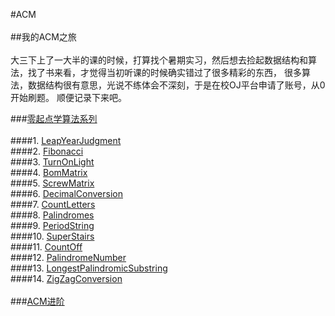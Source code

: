 #ACM<br><br>
##我的ACM之旅<br><br>
大三下上了一大半的课的时候，打算找个暑期实习，然后想去捡起数据结构和算法，找了书来看，才觉得当初听课的时候确实错过了很多精彩的东西，
很多算法，数据结构很有意思，光说不练体会不深刻，于是在校OJ平台申请了账号，从0开始刷题。
顺便记录下来吧。

###[零起点学算法系列](https://github.com/xlm7/ACM/tree/master/begin)<br><br>
####1. [LeapYearJudgment](https://github.com/xlm7/ACM/tree/master/begin/LeapYearJudgment)<br>
####2. [Fibonacci](https://github.com/xlm7/ACM/tree/master/begin/Fibonacci)<br>
####3. [TurnOnLight](https://github.com/xlm7/ACM/tree/master/begin/TurnOnLight)<br>
####4. [BomMatrix](https://github.com/xlm7/ACM/tree/master/begin/BomMatrix)<br>
####5. [ScrewMatrix](https://github.com/xlm7/ACM/tree/master/begin/ScrewMatrix)<br>
####6. [DecimalConversion](https://github.com/xlm7/ACM/tree/master/begin/DecimalConversion)<br>
####7. [CountLetters](https://github.com/xlm7/ACM/tree/master/begin/CountLetters)<br>
####8. [Palindromes](https://github.com/xlm7/ACM/tree/master/begin/Palindromes)<br>
####9. [PeriodString](https://github.com/xlm7/ACM/tree/master/begin/PeriodString)<br>
####10. [SuperStairs](https://github.com/xlm7/ACM/tree/master/begin/SuperStairs)<br>
####11. [CountOff](https://github.com/xlm7/ACM/tree/master/begin/CountOff)<br>
####12. [PalindromeNumber](https://github.com/xlm7/ACM/tree/master/begin/PalindromeNumber)<br>
####13. [LongestPalindromicSubstring](https://github.com/xlm7/ACM/tree/master/begin/LongestPalindromicSubstring)<br>
####14. [ZigZagConversion](https://github.com/xlm7/ACM/tree/master/begin/ZigZagConversion)<br><br>
###[ACM进阶](https://github.com/xlm7/ACM/tree/master/advance)<br><br>

